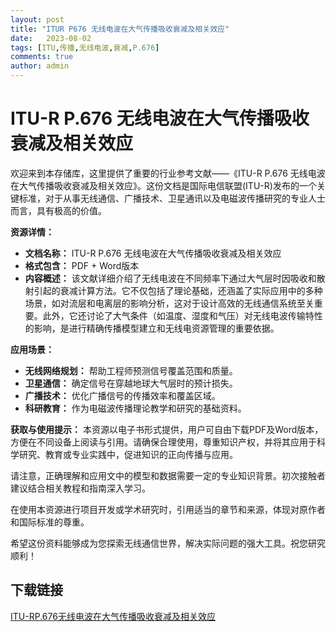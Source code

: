 ```yaml
---
layout: post
title: "ITUR P676 无线电波在大气传播吸收衰减及相关效应"
date:   2023-08-02
tags: [ITU,传播,无线电波,衰减,P.676]
comments: true
author: admin
---
```

# ITU-R P.676 无线电波在大气传播吸收衰减及相关效应

欢迎来到本存储库，这里提供了重要的行业参考文献——《ITU-R P.676 无线电波在大气传播吸收衰减及相关效应》。这份文档是国际电信联盟(ITU-R)发布的一个关键标准，对于从事无线通信、广播技术、卫星通讯以及电磁波传播研究的专业人士而言，具有极高的价值。

**资源详情：**
- **文档名称：** ITU-R P.676 无线电波在大气传播吸收衰减及相关效应
- **格式包含：** PDF + Word版本
- **内容概述：** 该文献详细介绍了无线电波在不同频率下通过大气层时因吸收和散射引起的衰减计算方法。它不仅包括了理论基础，还涵盖了实际应用中的多种场景，如对流层和电离层的影响分析，这对于设计高效的无线通信系统至关重要。此外，它还讨论了大气条件（如温度、湿度和气压）对无线电波传输特性的影响，是进行精确传播模型建立和无线电资源管理的重要依据。

**应用场景：**
- **无线网络规划：** 帮助工程师预测信号覆盖范围和质量。
- **卫星通信：** 确定信号在穿越地球大气层时的预计损失。
- **广播技术：** 优化广播信号的传播效率和覆盖区域。
- **科研教育：** 作为电磁波传播理论教学和研究的基础资料。

**获取与使用提示：**
本资源以电子书形式提供，用户可自由下载PDF及Word版本，方便在不同设备上阅读与引用。请确保合理使用，尊重知识产权，并将其应用于科学研究、教育或专业实践中，促进知识的正向传播与应用。

请注意，正确理解和应用文中的模型和数据需要一定的专业知识背景。初次接触者建议结合相关教程和指南深入学习。

在使用本资源进行项目开发或学术研究时，引用适当的章节和来源，体现对原作者和国际标准的尊重。

希望这份资料能够成为您探索无线通信世界，解决实际问题的强大工具。祝您研究顺利！

## 下载链接

[ITU-RP.676无线电波在大气传播吸收衰减及相关效应](https://pan.quark.cn/s/ceeede990eb2)